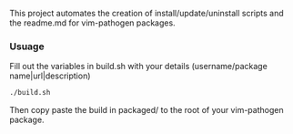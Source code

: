 This project automates the creation of install/update/uninstall scripts and the readme.md for vim-pathogen packages.

### Usuage

Fill out the variables in build.sh with your details (username/package name|url|description)

```bash
./build.sh
```

Then copy paste the build in packaged/ to the root of your vim-pathogen package.
